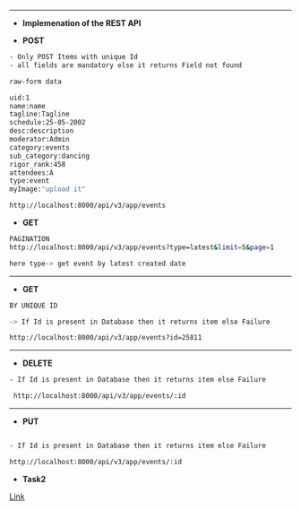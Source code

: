 --------------------------------------------------------------------------------------------------------------
- **Implemenation of the REST API**

- **POST** 
 ```sh
- Only POST Items with unique Id
- all fields are mandatory else it returns Field not found

raw-form data

uid:1
name:name
tagline:Tagline
schedule:25-05-2002
desc:description
moderator:Admin
category:events
sub_category:dancing
rigor_rank:458
attendees:A
type:event
myImage:"upload it"

http://localhost:8000/api/v3/app/events
```
 - **GET**

 ```sh
 PAGINATION
http://localhost:8000/api/v3/app/events?type=latest&limit=5&page=1

here type-> get event by latest created date
```
------------------------------------------------------------------------------------------------------------------

 - **GET**
```sh
BY UNIQUE ID

-> If Id is present in Database then it returns item else Failure

http://localhost:8000/api/v3/app/events?id=25811
```

--------------------------------------------------------------------------------------------------------------
- **DELETE**
```sh
- If Id is present in Database then it returns item else Failure

 http://localhost:8000/api/v3/app/events/:id
```
--------------------------------------------------------------------------------------------------------------

- **PUT** 
 ```sh
 
- If Id is present in Database then it returns item else Failure

http://localhost:8000/api/v3/app/events/:id

```
- **Task2**

<a href="https://docs.google.com/spreadsheets/d/1ZjAdDnW03DFNgeEBC4F-OXbLjwqfzcaJcaoxcBRGuE0/edit?usp=sharing ">Link</a>


